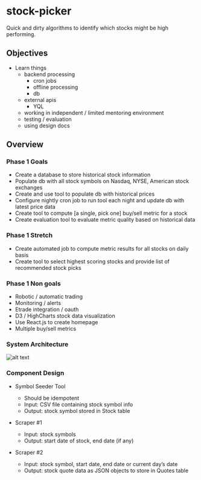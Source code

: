 # stock-picker
Quick and dirty algorithms to identify which stocks might be high performing.

## Objectives
- Learn things
  - backend processing
    - cron jobs
    - offline processing
    - db
  - external apis
    - YQL
  - working in independent / limited mentoring environment
  - testing / evaluation
  - using design docs

## Overview
### Phase 1 Goals
- Create a database to store historical stock information
- Populate db with all stock symbols on Nasdaq, NYSE, American stock exchanges
- Create and use tool to populate db with historical prices
- Configure nightly cron job to run tool each night and update db with latest price data
- Create tool to compute [a single, pick one] buy/sell metric for a stock
- Create evaluation tool to evaluate metric quality based on historical data

### Phase 1 Stretch
- Create automated job to compute metric results for all stocks on daily basis
- Create tool to select highest scoring stocks and provide list of recommended stock picks

### Phase 1 Non goals
- Robotic / automatic trading
- Monitoring / alerts
- Etrade integration / oauth
- D3 / HighCharts stock data visualization
- Use React.js to create homepage
- Multiple buy/sell metrics

### System Architecture
![alt text](https://github.com/dianpan/stock-picker/app/assets/images/stock_picker.jpg "system")

### Component Design
- Symbol Seeder Tool
  - Should be idempotent
  - Input: CSV file containing stock symbol info
  - Output: stock symbol stored in Stock table

- Scraper #1
  - Input: stock symbols
  - Output: start date of stock, end date (if any)

- Scraper #2
  - Input: stock symbol, start date, end date or current day’s date
  - Output: stock quote data as JSON objects to store in Quotes table